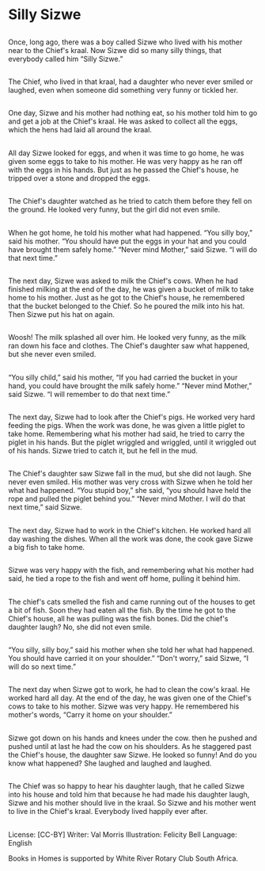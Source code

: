 # Silly Sizwe

##
Once, long ago, there was a boy
called
Sizwe who lived with his mother
near to the Chief's kraal.
Now Sizwe did so many silly
things, that everybody called
him “Silly Sizwe.”

##
The Chief, who lived in that
kraal, had a daughter who
never ever smiled or laughed,
even when someone did
something very funny or tickled
her.

##
One day, Sizwe and his mother
had nothing eat, so his mother
told him to go and get a job at
the Chief's kraal. He was asked
to collect all the eggs, which
the hens had laid all around the
kraal.

##
All day Sizwe looked for eggs, and when it was time to go home, he was given
some eggs to take to his mother. He was very happy as he ran off with the eggs
in his hands. But just as he passed the Chief's house, he tripped over a stone and
dropped the eggs.

##
The Chief's daughter watched as he tried to catch them
before they fell on the ground. He looked very funny, but
the girl did not even smile.

##
When he got home, he told his
mother what had happened.
“You silly boy,” said his mother.
“You should have put the eggs
in your hat and you could have
brought them safely home.”
“Never mind Mother,” said
Sizwe.
“I will do that next time.”

##
The next day, Sizwe was asked
to milk the
Chief's cows.
When he had finished milking at
the end of the day, he was
given a bucket of milk to take
home to his mother.
Just as he got to the Chief's
house, he remembered that the
bucket belonged to the Chief.
So he poured the milk into his
hat. Then Sizwe put his hat on
again.

##
Woosh! The milk splashed all
over him.
He looked very funny, as the
milk ran down his face and
clothes.
The Chief's daughter saw what
happened, but she never even
smiled.

##
“You silly child,” said his
mother, “If you had carried the
bucket in your hand, you could
have brought the milk safely
home.”
“Never mind Mother,” said
Sizwe. “I will remember to do
that next time.”

##
The next day, Sizwe had to look
after the Chief's pigs. He
worked very hard feeding the
pigs. When the work was done,
he was given a little piglet to
take home.
Remembering what his mother
had said, he tried to carry the
piglet in his hands. But the
piglet wriggled and wriggled,
until it wriggled out of his
hands.
Sizwe tried to catch it, but he
fell in the mud.

##
The Chief's daughter saw Sizwe
fall in the mud, but she did not
laugh. She never even smiled.
His mother was very cross with
Sizwe when he told her what
had happened.
“You stupid boy,” she said, “you
should have held the rope and
pulled the piglet behind you.”
“Never mind Mother. I will do
that next time,” said Sizwe.

##
The next day, Sizwe had to work in the Chief's kitchen. He
worked hard all day washing the dishes. When all the work
was done, the cook gave Sizwe a big fish to take home.

##
Sizwe was very happy with the fish, and remembering what his mother had said,
he tied a rope to the fish and went off home, pulling it behind him.

##
The chief's cats smelled the fish
and came running out of the
houses to get a bit of fish. Soon
they had eaten all the fish.
By the time he got to the
Chief's house, all he was pulling
was the fish bones.
Did the chief's daughter laugh?
No, she did not even smile.

##
“You silly, silly boy,” said his
mother when she told her what
had happened. You should have
carried it on your shoulder.”
“Don't worry,” said Sizwe, “I will
do so next time.”

##
The next day when Sizwe got to
work, he had to clean the cow's
kraal. He worked hard all day. At
the end of the day, he was
given one of the Chief's cows to
take to his mother.
Sizwe was very happy. He
remembered his mother's
words, “Carry it home on your
shoulder.”

##
Sizwe got down on his hands
and knees under the cow. then
he pushed and pushed until at
last he had the cow on his
shoulders.
As he staggered past the
Chief's house, the daughter saw
Sizwe. He looked so funny!
And do you know what
happened?
She laughed and laughed and
laughed.

##
The Chief was so happy to hear
his daughter laugh, that he
called Sizwe into his house and
told him that because he had
made his daughter laugh, Sizwe
and his mother should live in
the kraal.
So Sizwe and his mother went
to live in the Chief's kraal.
Everybody lived happily ever
after.

##
License: [CC-BY]
Writer: Val Morris
Illustration: Felicity Bell
Language: English

Books in Homes is supported by White River Rotary Club South Africa.
